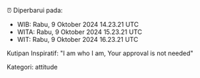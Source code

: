 ⏰ Diperbarui pada:
- WIB: Rabu, 9 Oktober 2024 14.23.21 UTC
- WITA: Rabu, 9 Oktober 2024 15.23.21 UTC
- WIT: Rabu, 9 Oktober 2024 16.23.21 UTC

Kutipan Inspiratif:
"I am who I am, Your approval is not needed"


Kategori: attitude

